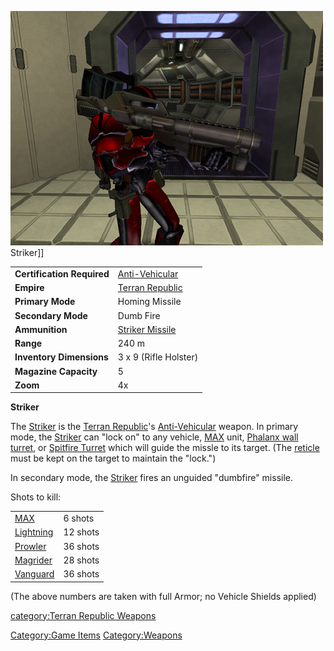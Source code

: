 ![](../images/PSScreenShot0332.jpg "fig:PSScreenShot0332.jpg") Striker\]\]

|                            |                                       |
| -------------------------- | ------------------------------------- |
| **Certification Required** | [Anti-Vehicular](../certifications/Anti-Vehicular.md)   |
| **Empire**                 | [Terran Republic](../etc/Terran_Republic.md) |
| **Primary Mode**           | Homing Missile                        |
| **Secondary Mode**         | Dumb Fire                             |
| **Ammunition**             | [Striker Missile](ammunition/Striker_Missile.md) |
| **Range**                  | 240 m                                 |
| **Inventory Dimensions**   | 3 x 9 (Rifle Holster)                 |
| **Magazine Capacity**      | 5                                     |
| **Zoom**                   | 4x                                    |

**Striker**

The [Striker](Striker.md) is the [Terran
Republic](../etc/Terran_Republic.md)'s
[Anti-Vehicular](../certifications/Anti-Vehicular.md) weapon. In primary mode, the
[Striker](Striker.md) can "lock on" to any vehicle,
[MAX](../items/Mechanized_Assault_Exo-Suit.md) unit, [Phalanx wall
turret](../items/Phalanx.md), or [Spitfire
Turret](Spitfire_Turret.md) which will guide the missle to its
target. (The [reticle](../terminology/Reticle.md) must be kept on the target to
maintain the "lock.")

In secondary mode, the [Striker](Striker.md) fires an unguided
"dumbfire" missile.

Shots to kill:

|                                       |          |
| ------------------------------------- | -------- |
| [MAX](../items/Mechanized_Assault_Exo-Suit.md) | 6 shots  |
| [Lightning](../vehicles/Lightning.md)             | 12 shots |
| [Prowler](../vehicles/Prowler.md)                 | 36 shots |
| [Magrider](../vehicles/Magrider.md)               | 28 shots |
| [Vanguard](../vehicles/Vanguard.md)               | 36 shots |

(The above numbers are taken with full Armor; no Vehicle Shields
applied)

[category:Terran Republic
Weapons](category:Terran_Republic_Weapons.md)

[Category:Game Items](Category:Game_Items.md)
[Category:Weapons](Category:Weapons.md)
